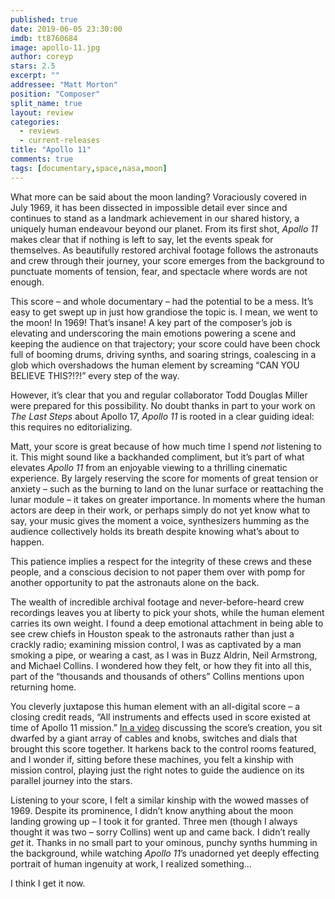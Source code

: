 ```yaml
---
published: true
date: 2019-06-05 23:30:00
imdb: tt8760684
image: apollo-11.jpg
author: coreyp
stars: 2.5
excerpt: ""
addressee: "Matt Morton"
position: "Composer"
split_name: true
layout: review
categories: 
  - reviews
  - current-releases
title: "Apollo 11"
comments: true
tags: [documentary,space,nasa,moon]
---
```

What more can be said about the moon landing? Voraciously covered in July 1969, it has been dissected in impossible detail ever since and continues to stand as a landmark achievement in our shared history, a uniquely human endeavour beyond our planet. From its first shot, _Apollo 11_ makes clear that if nothing is left to say, let the events speak for themselves. As beautifully restored archival footage follows the astronauts and crew through their journey, your score emerges from the background to punctuate moments of tension, fear, and spectacle where words are not enough.

This score – and whole documentary – had the potential to be a mess. It’s easy to get swept up in just how grandiose the topic is. I mean, we went to the moon! In 1969! That’s insane! A key part of the composer’s job is elevating and underscoring the main emotions powering a scene and keeping the audience on that trajectory; your score could have been chock full of booming drums, driving synths, and soaring strings, coalescing in a glob which overshadows the human element by screaming “CAN YOU BELIEVE THIS?!?!” every step of the way.

However, it’s clear that you and regular collaborator Todd Douglas Miller were prepared for this possibility. No doubt thanks in part to your work on _The Last Steps_ about Apollo 17, _Apollo 11_ is rooted in a clear guiding ideal: this requires no editorializing. 

Matt, your score is great because of how much time I spend _not_ listening to it. This might sound like a backhanded compliment, but it’s part of what elevates _Apollo 11_ from an enjoyable viewing to a thrilling cinematic experience. By largely reserving the score for moments of great tension or anxiety – such as the burning to land on the lunar surface or reattaching the lunar module – it takes on greater importance. In moments where the human actors are deep in their work, or perhaps simply do not yet know what to say, your music gives the moment a voice, synthesizers humming as the audience collectively holds its breath despite knowing what’s about to happen.

This patience implies a respect for the integrity of these crews and these people, and a conscious decision to not paper them over with pomp for another opportunity to pat the astronauts alone on the back.

The wealth of incredible archival footage and never-before-heard crew recordings leaves you at liberty to pick your shots, while the human element carries its own weight. I found a deep emotional attachment in being able to see crew chiefs in Houston speak to the astronauts rather than just a crackly radio; examining mission control, I was as captivated by a man smoking a pipe, or wearing a cast, as I was in Buzz Aldrin, Neil Armstrong, and Michael Collins. I wondered how they felt, or how they fit into all this, part of the “thousands and thousands of others” Collins mentions upon returning home.

You cleverly juxtapose this human element with an all-digital score – a closing credit reads, “All instruments and effects used in score existed at time of Apollo 11 mission.” [In a video]() discussing the score’s creation, you sit dwarfed by a giant array of cables and knobs, switches and dials that brought this score together. It harkens back to the control rooms featured, and I wonder if, sitting before these machines, you felt a kinship with mission control, playing just the right notes to guide the audience on its parallel journey into the stars.

Listening to your score, I felt a similar kinship with the wowed masses of 1969. Despite its prominence, I didn’t know anything about the moon landing growing up – I took it for granted. Three men (though I always thought it was two – sorry Collins) went up and came back. I didn’t really _get_ it. Thanks in no small part to your ominous, punchy synths humming in the background, while watching _Apollo 11_’s unadorned yet deeply effecting portrait of human ingenuity at work, I realized something…

I think I get it now.